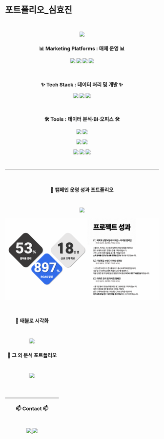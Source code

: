 # 포트폴리오_심효진
<br>
<br>

<div align="center">
  <img src="https://capsule-render.vercel.app/api?type=blur&height=250&color=gradient&text=Hyojin`s%20Portfolio&fontAlignY=41&fontAlign=49&reversal=false&textBg=false&fontColor=3E2F84&animation=scaleIn" />
</div>


<h3 align="center">📊 Marketing Platforms : 매체 운영 📊</h3>

<p align="center">
  <img src="https://img.shields.io/badge/Naver-03C75A?style=for-the-badge&logo=naver&logoColor=white"/>
  <img src="https://img.shields.io/badge/Kakao-FFCD00?style=for-the-badge&logo=kakao&logoColor=black"/>
  <img src="https://img.shields.io/badge/Meta-0866FF?style=for-the-badge&logo=meta&logoColor=white"/>
  <img src="https://img.shields.io/badge/Google-FAFAFA?style=for-the-badge&logo=Google&logoColor=4285F4"/>
</p>
</p>
<br>
<h3 align="center">✨ Tech Stack : 데이터 처리 및 개발 ✨</h3>

<p align="center">
  <img src="https://img.shields.io/badge/mysql-4479A1.svg?style=for-the-badge&logo=mysql&logoColor=white"/>
  <img src="https://img.shields.io/badge/python-3670A0?style=for-the-badge&logo=python&logoColor=ffdd54"/>
  <img src="https://img.shields.io/badge/r-%23276DC3.svg?style=for-the-badge&logo=r&logoColor=white"/>
</p>
</p>
<br>
<h3 align="center">🛠 Tools : 데이터 분석·BI·오피스 🛠</h3>

<p align="center">
  <img src="https://img.shields.io/badge/jupyter-%23FA0F00.svg?style=for-the-badge&logo=jupyter&logoColor=white"/>
  <img src="https://img.shields.io/badge/RStudio-4285F4?style=for-the-badge&logo=rstudio&logoColor=white"/>
<p align="center">
  <img src="https://img.shields.io/badge/Google_Analytics_4-F9AB00?style=for-the-badge&logo=googleanalytics&logoColor=white"/>
  <img src="https://img.shields.io/badge/Tableau-E97627?style=for-the-badge&logo=tableau&logoColor=white"/>
</p>
<p align="center">
  <img src="https://img.shields.io/badge/Microsoft_PowerPoint-B7472A?style=for-the-badge&logo=microsoft-powerpoint&logoColor=white"/>
  <img src="https://img.shields.io/badge/Microsoft_Excel-217346?style=for-the-badge&logo=microsoft-excel&logoColor=white"/>
  <img src="https://img.shields.io/badge/Microsoft_Word-2B579A?style=for-the-badge&logo=microsoft-word&logoColor=white"/>
</p>
</p>
</p>
<br>
<hr>
</p>
<br>

<h3 align="center">📍 캠페인 운영 성과 포트폴리오 </h3>
<br>
<p align="center">
  <a href="https://raw.githubusercontent.com/ssiimmiihh/Marketing-Project/main/hyojin_performance%20marketing%20pp.pdf">
    <img src="https://img.shields.io/badge/Download-Portfolio-white?style=for-the-badge&logo=adobeacrobatreader&logoColor=black"/>
  </a>
</p>


![프로젝트1](마프.png)
</div>
<div style="width: 35%;">
<br>

<h3 align="center">📍 태블로 시각화 </h3>
<br>
<p align="center">
  <a href="https://public.tableau.com/app/profile/luciasim">
    <img src="https://img.shields.io/badge/View-Tableau-blue?style=for-the-badge&logo=github&logoColor=white"/>
  </a>
</p>
<h3 align="center">📍 그 외 분석 포트폴리오 </h3>
<br>
<p align="center">
  <a href="https://github.com/ssiimmiihh/Streamlitproject_Review">
    <img src="https://img.shields.io/badge/View-Streamlit&nbsp;Project-white?style=for-the-badge&logo=github&logoColor=grey"/>
  </a>
</p>

<br>
<br>
<hr>
<h3 align="center">📫 Contact 📫</h3>
</p>
<br>
<p align="center">
  <a href="https://www.linkedin.com/in/luciahsim"target="_blank">
    <img src="https://img.shields.io/badge/linkedin-%230077B5.svg?style=for-the-badge&logo=linkedin&logoColor=white"/>
  </a>
  <a href="mailto:shj970313@gmail.com">
    <img src="https://img.shields.io/badge/shj970313@gmail.com-D14836?style=for-the-badge&logo=gmail&logoColor=white"/>
  </a>
</p>


